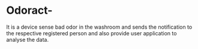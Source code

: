 # Odoract-
It is a device sense bad odor in the washroom and sends the notification to the respective registered person and also provide user application to analyse the data. 
